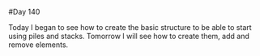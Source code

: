 #Day 140

Today I began to see how to create the basic structure to be able to start using piles and stacks.
Tomorrow I will see how to create them, add and remove elements.